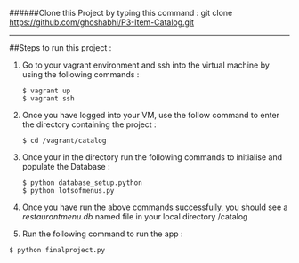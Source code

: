######Clone this Project by typing this command :
    git clone https://github.com/ghoshabhi/P3-Item-Catalog.git

---------

##Steps to run this project :

1) Go to your vagrant environment and ssh into the virtual machine by using the following commands :
	```
	$ vagrant up
	$ vagrant ssh
	```

2) Once you have logged into your VM, use the follow command to enter the directory containing the project :
	```
	$ cd /vagrant/catalog
	```

3) Once your in the directory run the following commands to initialise and populate the Database :
	```
	$ python database_setup.python
	$ python lotsofmenus.py
	```
	
4) Once you have run the above commands successfully, you should see a *restaurantmenu.db* named file in your local directory /catalog


5) Run the following command to run the app :
```	
$ python finalproject.py
```
	
